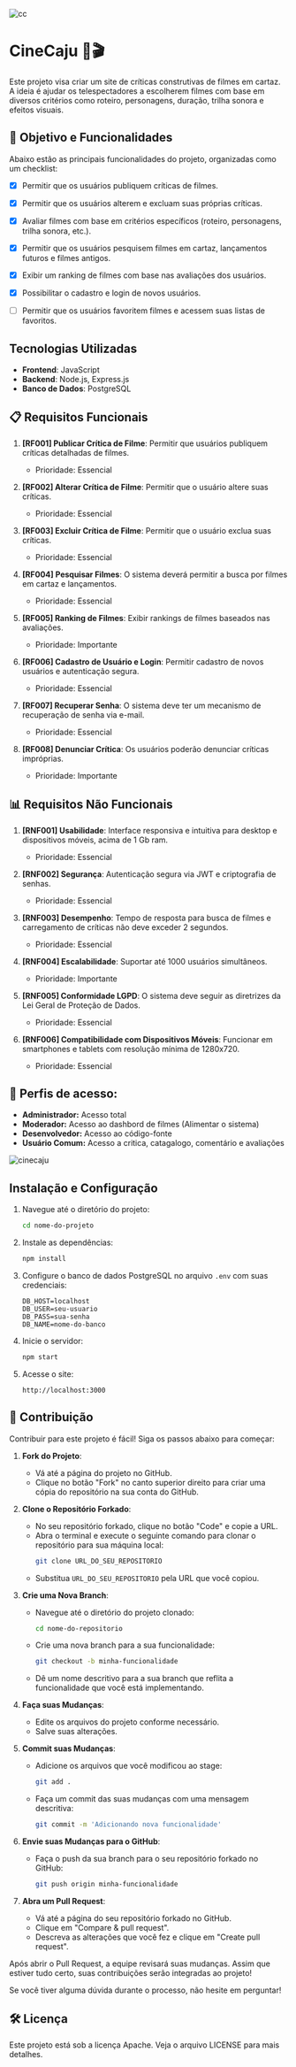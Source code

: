 ![cc](assets/cc_logo.png)
# CineCaju 🎥🎬

Este projeto visa criar um site de críticas construtivas de filmes em cartaz. A ideia é ajudar os telespectadores a escolherem filmes com base em diversos critérios como roteiro, personagens, duração, trilha sonora e efeitos visuais.

## 📝 Objetivo e Funcionalidades

Abaixo estão as principais funcionalidades do projeto, organizadas como um checklist:

- [X] Permitir que os usuários publiquem críticas de filmes.
- [X] Permitir que os usuários alterem e excluam suas próprias críticas.
- [X] Avaliar filmes com base em critérios específicos (roteiro, personagens, trilha sonora, etc.).
- [X] Permitir que os usuários pesquisem filmes em cartaz, lançamentos futuros e filmes antigos.
- [X] Exibir um ranking de filmes com base nas avaliações dos usuários.
- [X] Possibilitar o cadastro e login de novos usuários.
- [ ] Permitir que os usuários favoritem filmes e acessem suas listas de favoritos. 


## Tecnologias Utilizadas
- **Frontend**: JavaScript
- **Backend**: Node.js, Express.js
- **Banco de Dados**: PostgreSQL

## 📋 Requisitos Funcionais

1. **[RF001] Publicar Crítica de Filme**: Permitir que usuários publiquem críticas detalhadas de filmes.
   - Prioridade: Essencial

2. **[RF002] Alterar Crítica de Filme**: Permitir que o usuário altere suas críticas.
   - Prioridade: Essencial

3. **[RF003] Excluir Crítica de Filme**: Permitir que o usuário exclua suas críticas.
   - Prioridade: Essencial

4. **[RF004] Pesquisar Filmes**: O sistema deverá permitir a busca por filmes em cartaz e lançamentos.
   - Prioridade: Essencial

5. **[RF005] Ranking de Filmes**: Exibir rankings de filmes baseados nas avaliações.
   - Prioridade: Importante

6. **[RF006] Cadastro de Usuário e Login**: Permitir cadastro de novos usuários e autenticação segura.
   - Prioridade: Essencial

7. **[RF007] Recuperar Senha**: O sistema deve ter um mecanismo de recuperação de senha via e-mail.
   - Prioridade: Essencial

8. **[RF008] Denunciar Crítica**: Os usuários poderão denunciar críticas impróprias.
    - Prioridade: Importante

## 📊 Requisitos Não Funcionais

1. **[RNF001] Usabilidade**: Interface responsiva e intuitiva para desktop e dispositivos móveis, acima de 1 Gb ram.
   - Prioridade: Essencial

2. **[RNF002] Segurança**: Autenticação segura via JWT e criptografia de senhas.
   - Prioridade: Essencial

3. **[RNF003] Desempenho**: Tempo de resposta para busca de filmes e carregamento de críticas não deve exceder 2 segundos.
   - Prioridade: Essencial

4. **[RNF004] Escalabilidade**: Suportar até 1000 usuários simultâneos.
   - Prioridade: Importante

5. **[RNF005] Conformidade LGPD**: O sistema deve seguir as diretrizes da Lei Geral de Proteção de Dados.
   - Prioridade: Essencial

6. **[RNF006] Compatibilidade com Dispositivos Móveis**: Funcionar em smartphones e tablets com resolução mínima de 1280x720.
   - Prioridade: Essencial
  
## 📝 Perfis de acesso: 

- **Administrador:** Acesso total
- **Moderador:** Acesso ao dashbord de filmes (Alimentar o sistema)
- **Desenvolvedor:** Acesso ao código-fonte
- **Usuário Comum:** Acesso a critica, catagalogo, comentário e avaliações


![cinecaju](assets/cinecaju_logo.jpeg)

## Instalação e Configuração

1. Navegue até o diretório do projeto:

    ```bash
    cd nome-do-projeto
    ```

2. Instale as dependências:

    ```bash
    npm install
    ```

3. Configure o banco de dados PostgreSQL no arquivo `.env` com suas credenciais:

    ```plaintext
    DB_HOST=localhost
    DB_USER=seu-usuario
    DB_PASS=sua-senha
    DB_NAME=nome-do-banco
    ```

4. Inicie o servidor:

    ```bash
    npm start
    ```

5. Acesse o site:

    ```plaintext
    http://localhost:3000
    ```

## 🤝 Contribuição

Contribuir para este projeto é fácil! Siga os passos abaixo para começar:

1. **Fork do Projeto**: 
   - Vá até a página do projeto no GitHub.
   - Clique no botão "Fork" no canto superior direito para criar uma cópia do repositório na sua conta do GitHub.

2. **Clone o Repositório Forkado**:
   - No seu repositório forkado, clique no botão "Code" e copie a URL.
   - Abra o terminal e execute o seguinte comando para clonar o repositório para sua máquina local:
     ```bash
     git clone URL_DO_SEU_REPOSITORIO
     ```
   - Substitua `URL_DO_SEU_REPOSITORIO` pela URL que você copiou.

3. **Crie uma Nova Branch**:
   - Navegue até o diretório do projeto clonado:
     ```bash
     cd nome-do-repositorio
     ```
   - Crie uma nova branch para a sua funcionalidade:
     ```bash
     git checkout -b minha-funcionalidade
     ```
   - Dê um nome descritivo para a sua branch que reflita a funcionalidade que você está implementando.

4. **Faça suas Mudanças**:
   - Edite os arquivos do projeto conforme necessário.
   - Salve suas alterações.

5. **Commit suas Mudanças**:
   - Adicione os arquivos que você modificou ao stage:
     ```bash
     git add .
     ```
   - Faça um commit das suas mudanças com uma mensagem descritiva:
     ```bash
     git commit -m 'Adicionando nova funcionalidade'
     ```

6. **Envie suas Mudanças para o GitHub**:
   - Faça o push da sua branch para o seu repositório forkado no GitHub:
     ```bash
     git push origin minha-funcionalidade
     ```

7. **Abra um Pull Request**:
   - Vá até a página do seu repositório forkado no GitHub.
   - Clique em "Compare & pull request".
   - Descreva as alterações que você fez e clique em "Create pull request".

Após abrir o Pull Request, a equipe revisará suas mudanças. Assim que estiver tudo certo, suas contribuições serão integradas ao projeto!

Se você tiver alguma dúvida durante o processo, não hesite em perguntar!


## 🛠️ Licença
Este projeto está sob a licença Apache. Veja o arquivo LICENSE para mais detalhes.
